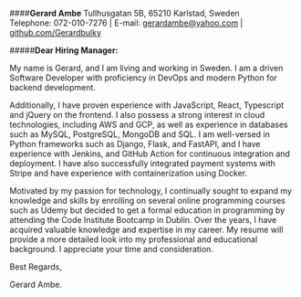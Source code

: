 
####**Gerard Ambe**
Tullhusgatan 5B, 65210 Karlstad, Sweden  
Telephone: 072-010-7276 | E-mail: gerardambe@yahoo.com | [github.com/Gerardbulky](https://github.com/Gerardbulky)


#####**Dear Hiring Manager:**

My name is Gerard, and I am living and working in Sweden. I am a driven Software Developer with proficiency in DevOps and modern Python for backend development.

Additionally, I have proven experience with JavaScript, React, Typescript and jQuery on the frontend. I also possess a strong interest in cloud technologies, including AWS and GCP, as well as experience in databases such as MySQL, PostgreSQL, MongoDB and SQL. I am well-versed in Python frameworks such as Django, Flask, and FastAPI, and I have experience with Jenkins, and GitHub Action for continuous integration and deployment. I have also successfully integrated payment systems with Stripe and have experience with containerization using Docker.

Motivated by my passion for technology, I continually sought to expand my knowledge and skills by enrolling on several online programming courses such as Udemy but decided to get a formal education in programming by attending the Code Institute Bootcamp in Dublin. Over the years, I have acquired valuable knowledge and expertise in my career.
My resume will provide a more detailed look into my professional and educational background. I appreciate your time and consideration.

Best Regards,

Gerard Ambe.
